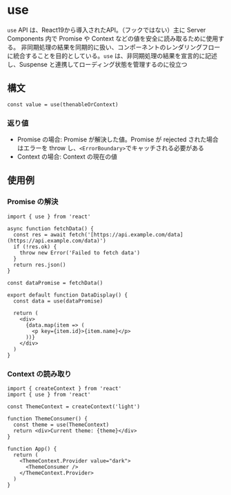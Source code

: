 # use

`use` API は、React19から導入されたAPI。（フックではない）主に Server Components 内で Promise や Context などの値を安全に読み取るために使用する。
非同期処理の結果を同期的に扱い、コンポーネントのレンダリングフローに統合することを目的としている。`use` は、非同期処理の結果を宣言的に記述し、Suspense と連携してローディング状態を管理するのに役立つ

## 構文

```tsx
const value = use(thenableOrContext)
```

### 返り値

- Promise の場合: Promise が解決した値。Promise が rejected された場合はエラーを throw し、`<ErrorBoundary>`でキャッチされる必要がある
- Context の場合: Context の現在の値

## 使用例

### Promise の解決

```tsx
import { use } from 'react'

async function fetchData() {
  const res = await fetch('[https://api.example.com/data](https://api.example.com/data)')
  if (!res.ok) {
    throw new Error('Failed to fetch data')
  }
  return res.json()
}

const dataPromise = fetchData()

export default function DataDisplay() {
  const data = use(dataPromise)

  return (
    <div>
      {data.map(item => (
        <p key={item.id}>{item.name}</p>
      ))}
    </div>
  )
}
```

### Context の読み取り

```tsx
import { createContext } from 'react'
import { use } from 'react'

const ThemeContext = createContext('light')

function ThemeConsumer() {
  const theme = use(ThemeContext)
  return <div>Current theme: {theme}</div>
}

function App() {
  return (
    <ThemeContext.Provider value="dark">
      <ThemeConsumer />
    </ThemeContext.Provider>
  )
}
```
